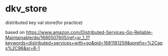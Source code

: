 # dkv_store
distributed key val store(for practice)

based on https://www.amazon.com/Distributed-Services-Go-Reliable-Maintainable/dp/1680507605/ref=sr_1_1?keywords=distributed+services+with+go&qid=1681181259&sprefix=%2Caps%2C96&sr=8-1
